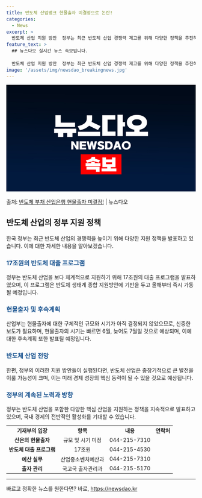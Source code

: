 ```yaml
---
title: 반도체 산업뱅크 현물출자 미결정으로 논란!
categories:
  - News
excerpt: >
  반도체 산업 지원 방안  정부는 최근 반도체 산업 경쟁력 제고를 위해 다양한 정책을 추진하고 있습니다. 특히…
feature_text: >
  ## 뉴스다오 실시간 뉴스 속보입니다.

  반도체 산업 지원 방안  정부는 최근 반도체 산업 경쟁력 제고를 위해 다양한 정책을 추진하고 있습니다. 특히…
image: '/assets/img/newsdao_breakingnews.jpg'
---
```


![뉴스다오 속보](/assets/img/newsdao_breakingnews.jpg)

<p>출처: <a href="https://newsdao.kr/4138" rel="dofollow">반도체 부채 산업은행 현물출자 미결정!</a> | 뉴스다오</p>

<h2 data-ke-size="size26">반도체 산업의 정부 지원 정책</h2>
<p data-ke-size="size16">한국 정부는 최근 반도체 산업의 경쟁력을 높이기 위해 다양한 지원 정책을 발표하고 있습니다. 이에 대한 자세한 내용을 알아보겠습니다.</p>

<h3><b><span style="color: #1a5490;">17조원의 반도체 대출 프로그램</span></b></h3>
<p data-ke-size="size16">정부는 반도체 산업을 보다 체계적으로 지원하기 위해 17조원의 대출 프로그램을 발표하였으며, 이 프로그램은 반도체 생태계 종합 지원방안에 기반을 두고 올해부터 즉시 가동될 예정입니다.</p>

<h3><b><span style="color: #1a5490;">현물출자 및 후속계획</span></b></h3>
<p data-ke-size="size16">산업부는 현물출자에 대한 구체적인 규모와 시기가 아직 결정되지 않았으므로, 신중한 보도가 필요하며, 현물출자의 시기는 빠르면 6월, 늦어도 7월일 것으로 예상되며, 이에 대한 후속계획 또한 발표될 예정입니다.</p>

<h3><b><span style="color: #1a5490;">반도체 산업 전망</span></b></h3>
<p data-ke-size="size16">한편, 정부의 이러한 지원 방안들이 실행된다면, 반도체 산업은 중장기적으로 큰 발전을 이룰 가능성이 크며, 이는 미래 경제 성장의 핵심 동력이 될 수 있을 것으로 예상됩니다.</p>

<h3><b><span style="color: #1a5490;">정부의 계속된 노력과 방향</span></b></h3>
<p data-ke-size="size16">정부는 반도체 산업을 포함한 다양한 핵심 산업을 지원하는 정책을 지속적으로 발표하고 있으며, 국내 경제의 전반적인 활성화를 기대할 수 있습니다.</p>

<table>
	<tbody>
		<tr>
			<td style="text-align: center; height: 17px;"><b>기재부의 입장</b></td>
			<td style="text-align: center; height: 17px;"><b>항목</b></td>
			<td style="text-align: center; height: 17px;"><b>내용</b></td>
			<td style="text-align: center; height: 17px;"><b>연락처</b></td>
		</tr>
		<tr>
			<td style="text-align: center; height: 17px;"><b>산은의 현물출자</b></td>
			<td style="text-align: center; height: 17px;">규모 및 시기 미정</td>
			<td style="text-align: center; height: 17px;">044-215-7310</td>
		</tr>
		<tr>
			<td style="text-align: center; height: 17px;"><b>반도체 대출 프로그램</b></td>
			<td style="text-align: center; height: 17px;">17조원</td>
			<td style="text-align: center; height: 17px;">044-215-4530</td>
		</tr>
		<tr>
			<td style="text-align: center; height: 17px;"><b>예산 실무</b></td>
			<td style="text-align: center; height: 17px;">산업중소벤처예산과</td>
			<td style="text-align: center; height: 17px;">044-215-7310</td>
		</tr>
		<tr>
			<td style="text-align: center; height: 17px;"><b>출자 관리</b></td>
			<td style="text-align: center; height: 17px;">국고국 출자관리과</td>
			<td style="text-align: center; height: 17px;">044-215-5170</td>
		</tr>
	</tbody>
</table>
<p data-ke-size="size16"></p>
<hr>
<p data-ke-size="size16"></p>
<p data-ke-size="size16"></p>
<p data-ke-size="size16"></p> 

빠르고 정확한 뉴스를 원한다면? 바로, <a href="https://newsdao.kr" rel="dofollow">https://newsdao.kr</a>


